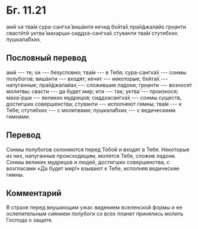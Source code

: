 # Бг. 11.21
амӣ хи тва̄м̇ сура-сан̇гха̄ виш́анти
кечид бхӣта̄х̣ пра̄н̃джалайо гр̣н̣анти
свастӣтй уктва̄ махарши-сиддха-сан̇гха̄х̣
стуванти тва̄м̇ стутибхих̣ пушкала̄бхих̣
## Пословный перевод

амӣ --- те; хи --- безусловно; тва̄м --- в Тебя; сура-сан̇гха̄х̣ --- сонмы
полубогов; виш́анти --- входят; кечит --- некоторые; бхӣта̄х̣ ---
напуганные; пра̄н̃джалайах̣ --- сложившие ладони; гр̣н̣анти --- возносят
молитвы; свасти --- да будет мир; ити --- так; уктва̄ --- произнося;
маха̄-р̣ши --- великих мудрецов; сиддхасан̇гха̄х̣ --- сонмы существ,
достигших совершенства; стуванти --- исполняют гимны; тва̄м --- к Тебе;
стутибхих̣ --- с молитвами; пушкала̄бхих̣ --- с ведическими гимнами.

## Перевод

Сонмы полубогов склоняются перед Тобой и входят в Тебя. Некоторые из
них, напуганные происходящим, молятся Тебе, сложив ладони. Сонмы великих
мудрецов и людей, достигших совершенства, с возгласами «Да будет мир!»
взывают к Тебе, исполняя ведические гимны.

## Комментарий

В страхе перед внушающим ужас видением вселенской формы и ее
ослепительным сиянием полубоги со всех планет принялись молить Господа о
защите.
